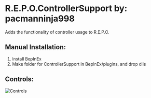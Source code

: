# R.E.P.O.ControllerSupport by: pacmanninja998
 Adds the functionality of controller usage to R.E.P.O.
## Manual Installation:
 1. Install BepInEx
 2. Make folder for ControllerSupport in BepInEx/plugins, and drop dlls
## Controls:
![Controls](https://staticdelivery.nexusmods.com/mods/7398/images/49/49-1743519198-587997255.png)
